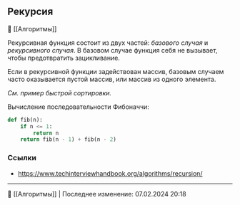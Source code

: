## Рекурсия
📂 [[Алгоритмы]]

Рекурсивная функция состоит из двух частей: _базового случая_ и _рекурсивного случая_. В базовом случае функция себя не вызывает, чтобы предотвратить зацикливание.

Если в рекурсивной функции задействован массив, базовым случаем часто оказывается пустой массив, или массив из одного элемента.

*См. пример быстрой сортировки.*

Вычисление последовательности Фибоначчи:
```python
def fib(n):  
	if n <= 1:  
		return n  
	return fib(n - 1) + fib(n - 2)
```
### Ссылки
- https://www.techinterviewhandbook.org/algorithms/recursion/

----
📂 [[Алгоритмы]] | Последнее изменение: 07.02.2024 20:18